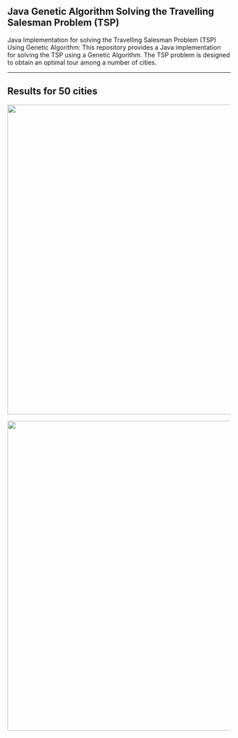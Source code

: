 ## Java Genetic Algorithm Solving the Travelling Salesman Problem (TSP)

Java Implementation for solving the Travelling Salesman Problem (TSP) Using Genetic Algorithm: This repository provides a Java implementation for solving the TSP using a Genetic Algorithm. The TSP problem is designed to obtain an optimal tour among a number of cities.

----------------------------------------------------------------------------
## Results for 50 cities

<p align="center">
<img src="https://github.com/NastaranAhmadiRamezanlo/Java-Genetic-Algorithm-Solving-the-Travelling-Salesman-Problem-TSP/assets/141999993/fdc6c5c1-f156-4b34-9d75-3eace87d7fae"  width="700" height="700" />
</p>

<img src="https://github.com/NastaranAhmadiRamezanlo/Java-Genetic-Algorithm-Solving-the-Travelling-Salesman-Problem-TSP/assets/141999993/a71ca917-6b8d-4af8-9cb3-179c186e7a1b" width="1000" height="700" />

